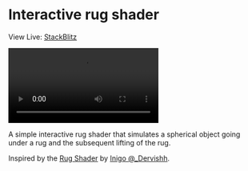 # Interactive rug shader

View Live: [StackBlitz](https://stackblitz.com/~/github.com/Faraz-Portfolio/demo-2025-interactive-rug)

![](./assets/demo.mp4)

A simple interactive rug shader that simulates a spherical object going under a rug and the subsequent lifting of the rug.

Inspired by the [Rug Shader](https://80.lv/articles/learn-how-to-make-interactive-rug-with-unity-s-shader-graph) by [Inigo @\_Dervishh](https://x.com/_Dervishh).
